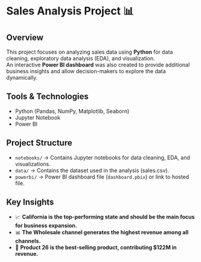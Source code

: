 # Sales Analysis Project 📊

## Overview
This project focuses on analyzing sales data using **Python** for data cleaning, exploratory data analysis (EDA), and visualization.  
An interactive **Power BI dashboard** was also created to provide additional business insights and allow decision-makers to explore the data dynamically.

## Tools & Technologies
- Python (Pandas, NumPy, Matplotlib, Seaborn)
- Jupyter Notebook
- Power BI

## Project Structure
- `notebooks/` → Contains Jupyter notebooks for data cleaning, EDA, and visualizations.  
- `data/` → Contains the dataset used in the analysis (sales.csv).  
- `powerbi/` → Power BI dashboard file (`dashboard.pbix`) or link to hosted file.  

## Key Insights
- 📈 **California is the top-performing state and should be the main focus for business expansion.**  
- 📊 **The Wholesale channel generates the highest revenue among all channels.**  
- 🔎 **Product 26 is the best-selling product, contributing $122M in revenue.**  
